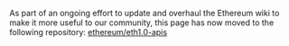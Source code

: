 As part of an ongoing effort to update and overhaul the Ethereum wiki to make it more useful to our community, this page has now moved to the following repository: [ethereum/eth1.0-apis](https://github.com/ethereum/eth1.0-apis)